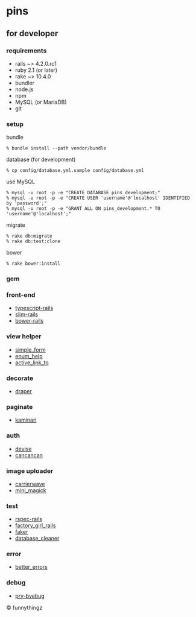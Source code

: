 # pins

## for developer

### requirements
* rails ~> 4.2.0.rc1
* ruby 2.1 (or later)
* rake ~> 10.4.0
* bundler
* node.js
* npm
* MySQL (or MariaDB)
* git

### setup

bundle

```
% bundle install --path vendor/bundle
```

database (for development)

```
% cp config/database.yml.sample config/database.yml
```

use MySQL

```
% mysql -u root -p -e "CREATE DATABASE pins_development;"
% mysql -u root -p -e "CREATE USER 'username'@'localhost' IDENTIFIED by 'password';"
% mysql -u root -p -e "GRANT ALL ON pins_development.* TO 'username'@'localhost';"
```

migrate

```
% rake db:migrate
% rake db:test:clone
```

bower

```
% rake bower:install
```

### gem

### front-end

- [typescript-rails](https://github.com/typescript-ruby/typescript-rails)
- [slim-rails](https://github.com/slim-template/slim-rails)
- [bower-rails](https://github.com/42dev/bower-rails)

### view helper

- [simple_form](https://github.com/plataformatec/simple_form)
- [enum_help](https://github.com/zmbacker/enum_help)
- [active_link_to](https://github.com/comfy/active_link_to)

### decorate

- [draper](https://github.com/drapergem/draper)

### paginate

- [kaminari](https://github.com/amatsuda/kaminari)

### auth

- [devise](https://github.com/plataformatec/devise)
- [cancancan](https://github.com/CanCanCommunity/cancancan)

### image uploader

- [carrierwave](https://github.com/carrierwaveuploader/carrierwave)
- [mini_magick](https://github.com/minimagick/minimagick)

### test

- [rspec-rails](https://github.com/rspec/rspec-rails)
- [factory_girl_rails](https://github.com/thoughtbot/factory_girl_rails)
- [faker](https://github.com/stympy/faker)
- [database_cleaner](https://github.com/DatabaseCleaner/database_cleaner)

### error

- [better_errors](https://github.com/charliesome/better_errors)

### debug

- [pry-byebug](https://github.com/deivid-rodriguez/pry-byebug)


&copy; funnythingz

